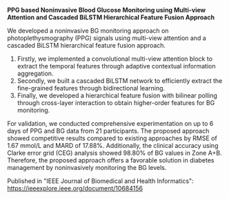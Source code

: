 **PPG based Noninvasive Blood Glucose Monitoring using Multi-view Attention and Cascaded BiLSTM Hierarchical Feature Fusion Approach**

We developed a noninvasive BG monitoring approach on photoplethysmography (PPG) signals using multi-view attention and a cascaded BiLSTM hierarchical feature fusion approach. 
1. Firstly, we implemented a convolutional multi-view attention block to extract the temporal features through adaptive contextual information aggregation. 
2. Secondly, we built a cascaded BiLSTM network to efficiently extract the fine-grained features through bidirectional learning. 
3. Finally, we developed a hierarchical feature fusion with bilinear polling through cross-layer interaction to obtain higher-order features for BG monitoring. 

For validation, we conducted comprehensive experimentation on up to 6 days of PPG and BG data from 21 participants. The proposed approach showed competitive results compared to existing approaches by RMSE of 1.67 mmol/L and MARD of 17.88%. Additionally, the clinical accuracy using Clarke error grid (CEG) analysis showed 98.80% of BG values in Zone A+B. Therefore, the proposed approach offers a favorable solution in diabetes management by noninvasively monitoring the BG levels.

Published in "IEEE Journal of Biomedical and Health Informatics": https://ieeexplore.ieee.org/document/10684156

